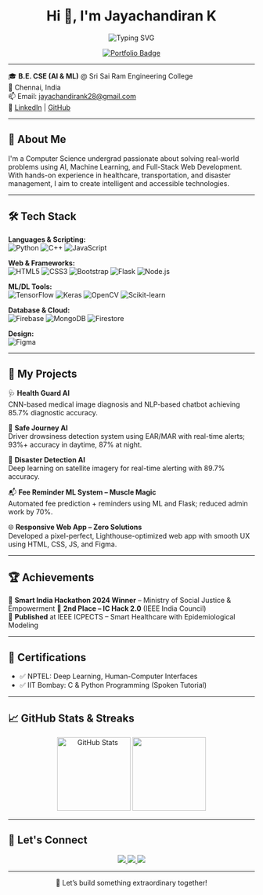 <h1 align="center">
  Hi 👋, I'm Jayachandiran K
</h1>

<p align="center">
<img src="https://readme-typing-svg.demolab.com?font=Fira+Code&weight=500&size=24&pause=1000&center=true&vCenter=true&width=435&lines=AI+%26+ML+Explorer;Web+Developer;Tech+Adventurer...+%F0%9F%9A%80" alt="Typing SVG" />
</p>

<p align="center">
  <a href="https://jay-2808.github.io/Portfolio/" target="_blank">
    <img src="https://img.shields.io/badge/Visit%20My%20Portfolio-%2300C9A7?style=for-the-badge&logo=chrome&logoColor=white" alt="Portfolio Badge"/>
  </a>
</p>

---

🎓 **B.E. CSE (AI & ML)** @ Sri Sai Ram Engineering College  
📍 Chennai, India  
📫 Email: [jayachandirank28@gmail.com](mailto:jayachandirank28@gmail.com)  
🔗 [LinkedIn](https://www.linkedin.com/in/jayachandiran-kumar) | [GitHub](https://github.com/Jay-2808)

---

## 🚀 About Me
I'm a Computer Science undergrad passionate about solving real-world problems using AI, Machine Learning, and Full-Stack Web Development. With hands-on experience in healthcare, transportation, and disaster management, I aim to create intelligent and accessible technologies.

---

## 🛠️ Tech Stack

**Languages & Scripting:**  
![Python](https://img.shields.io/badge/Python-3670A0?style=flat&logo=python&logoColor=white) 
![C++](https://img.shields.io/badge/C%2B%2B-00599C?style=flat&logo=c%2B%2B&logoColor=white) 
![JavaScript](https://img.shields.io/badge/JavaScript-F7DF1E?style=flat&logo=javascript&logoColor=black)

**Web & Frameworks:**  
![HTML5](https://img.shields.io/badge/HTML5-E34F26?style=flat&logo=html5&logoColor=white)
![CSS3](https://img.shields.io/badge/CSS3-1572B6?style=flat&logo=css3&logoColor=white)
![Bootstrap](https://img.shields.io/badge/Bootstrap-563D7C?style=flat&logo=bootstrap&logoColor=white)
![Flask](https://img.shields.io/badge/Flask-black?style=flat&logo=flask&logoColor=white)
![Node.js](https://img.shields.io/badge/Node.js-339933?style=flat&logo=node.js&logoColor=white)

**ML/DL Tools:**  
![TensorFlow](https://img.shields.io/badge/TensorFlow-FF6F00?style=flat&logo=tensorflow&logoColor=white)
![Keras](https://img.shields.io/badge/Keras-D00000?style=flat&logo=keras&logoColor=white)
![OpenCV](https://img.shields.io/badge/OpenCV-5C3EE8?style=flat&logo=opencv&logoColor=white)
![Scikit-learn](https://img.shields.io/badge/Scikit--Learn-F7931E?style=flat&logo=scikit-learn&logoColor=white)

**Database & Cloud:**  
![Firebase](https://img.shields.io/badge/Firebase-FFCA28?style=flat&logo=firebase&logoColor=black)
![MongoDB](https://img.shields.io/badge/MongoDB-4EA94B?style=flat&logo=mongodb&logoColor=white)
![Firestore](https://img.shields.io/badge/Firestore-FF6F00?style=flat&logo=google-cloud&logoColor=white)

**Design:**  
![Figma](https://img.shields.io/badge/Figma-F24E1E?style=flat&logo=figma&logoColor=white)

---

## 🧠 My Projects

🩺 **Health Guard AI**  
CNN-based medical image diagnosis and NLP-based chatbot achieving 85.7% diagnostic accuracy.

🚗 **Safe Journey AI**  
Driver drowsiness detection system using EAR/MAR with real-time alerts; 93%+ accuracy in daytime, 87% at night.

🌊 **Disaster Detection AI**  
Deep learning on satellite imagery for real-time alerting with 89.7% accuracy.

📬 **Fee Reminder ML System – Muscle Magic**  
Automated fee prediction + reminders using ML and Flask; reduced admin work by 70%.

🌐 **Responsive Web App – Zero Solutions**  
Developed a pixel-perfect, Lighthouse-optimized web app with smooth UX using HTML, CSS, JS, and Figma.

---

## 🏆 Achievements

🏅 **Smart India Hackathon 2024 Winner** – Ministry of Social Justice & Empowerment
🥈 **2nd Place – IC Hack 2.0** (IEEE India Council)  
📝 **Published** at IEEE ICPECTS – Smart Healthcare with Epidemiological Modeling

---

## 📜 Certifications

- ✅ NPTEL: Deep Learning, Human-Computer Interfaces  
- ✅ IIT Bombay: C & Python Programming (Spoken Tutorial)

---

## 📈 GitHub Stats & Streaks

<p align="center">
  <img src="https://github-readme-stats.vercel.app/api?username=Jay-2808&show_icons=true&theme=radical" alt="GitHub Stats" height="150" />
  <img src="https://github-readme-streak-stats.herokuapp.com/?user=Jay-2808&theme=radical" height="150" />
</p>

---

## 🔗 Let's Connect

<p align="center">
  <a href="https://www.linkedin.com/in/jayachandiran-kumar" target="_blank">
    <img src="https://img.shields.io/badge/LinkedIn-blue?style=flat&logo=linkedin" />
  </a>
  <a href="mailto:jayachandirank28@gmail.com">
    <img src="https://img.shields.io/badge/Gmail-red?style=flat&logo=gmail&logoColor=white" />
  </a>
  <a href="https://github.com/Jay-2808">
    <img src="https://img.shields.io/badge/GitHub-black?style=flat&logo=github" />
  </a>
</p>

---

<p align="center">
  🚀 Let’s build something extraordinary together!
</p>
